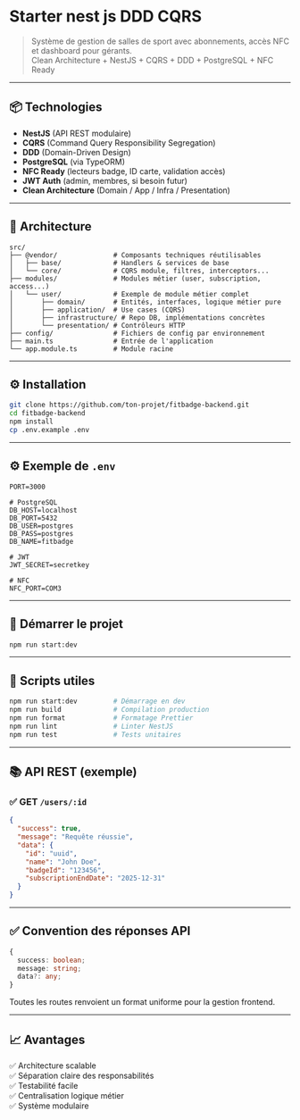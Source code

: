 # Starter nest js DDD CQRS

> Système de gestion de salles de sport avec abonnements, accès NFC et dashboard pour gérants.  
> Clean Architecture + NestJS + CQRS + DDD + PostgreSQL + NFC Ready

---

## 📦 Technologies

- **NestJS** (API REST modulaire)
- **CQRS** (Command Query Responsibility Segregation)
- **DDD** (Domain-Driven Design)
- **PostgreSQL** (via TypeORM)
- **NFC Ready** (lecteurs badge, ID carte, validation accès)
- **JWT Auth** (admin, membres, si besoin futur)
- **Clean Architecture** (Domain / App / Infra / Presentation)

---

## 🧱 Architecture

```
src/
├── @vendor/              # Composants techniques réutilisables
│   ├── base/             # Handlers & services de base
│   └── core/             # CQRS module, filtres, interceptors...
├── modules/              # Modules métier (user, subscription, access...)
│   └── user/             # Exemple de module métier complet
│       ├── domain/       # Entités, interfaces, logique métier pure
│       ├── application/  # Use cases (CQRS)
│       ├── infrastructure/ # Repo DB, implémentations concrètes
│       └── presentation/ # Contrôleurs HTTP
├── config/               # Fichiers de config par environnement
├── main.ts               # Entrée de l'application
└── app.module.ts         # Module racine
```

---

## ⚙️ Installation

```bash
git clone https://github.com/ton-projet/fitbadge-backend.git
cd fitbadge-backend
npm install
cp .env.example .env
```

---

## ⚙️ Exemple de `.env`

```
PORT=3000

# PostgreSQL
DB_HOST=localhost
DB_PORT=5432
DB_USER=postgres
DB_PASS=postgres
DB_NAME=fitbadge

# JWT
JWT_SECRET=secretkey

# NFC
NFC_PORT=COM3
```

---

## 🚀 Démarrer le projet

```bash
npm run start:dev
```

---

## 🧪 Scripts utiles

```bash
npm run start:dev         # Démarrage en dev
npm run build             # Compilation production
npm run format            # Formatage Prettier
npm run lint              # Linter NestJS
npm run test              # Tests unitaires
```

---

## 📚 API REST (exemple)

### ✅ GET `/users/:id`

```json
{
  "success": true,
  "message": "Requête réussie",
  "data": {
    "id": "uuid",
    "name": "John Doe",
    "badgeId": "123456",
    "subscriptionEndDate": "2025-12-31"
  }
}
```
---

## ✅ Convention des réponses API

```ts
{
  success: boolean;
  message: string;
  data?: any;
}
```

Toutes les routes renvoient un format uniforme pour la gestion frontend.

---

## 📈 Avantages

✅ Architecture scalable  
✅ Séparation claire des responsabilités  
✅ Testabilité facile  
✅ Centralisation logique métier  
✅ Système modulaire
